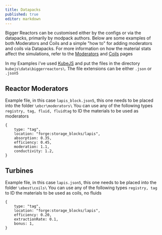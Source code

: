```yaml
---
title: Datapacks
published: true
editor: markdown
---
```


Bigger Reactors can be customised either by the configs or via the datapacks, primarily by modpack authors. Below are some examples of both Moderators and Coils and a simple "how to" for adding moderators and coils via Datapacks.
For more information on how the material stats affect the simulations, refer to the [Moderators](https://biggerseries.net/biggerreactors/reactor/moderators) and [Coils](https://biggerseries.net/biggerreactors/turbine/coils) pages

In my Examples i've used [KubeJS](https://www.curseforge.com/minecraft/mc-mods/kubejs) and put the files in the directory `kubejs\data\biggerreactors\`.
The file extensions can be either `.json` or `.json5`


## Reactor Moderators

Example file, in this case `lapis_block.json5`, this one needs to be placed into the folder `\ebcr\moderators\`
You can use any of the following types `registry, tag, fluid, fluidtag` to ID the materials to be used as moderators 

```
{
    type: "tag",
    location: "forge:storage_blocks/lapis",
    absorption: 0.35,
    efficiency: 0.45,
    moderation: 1.1,
    conductivity: 1.2,
}
```


## Turbines

Example file, in this case `lapis.json5`, this one needs to be placed into the folder `\ebest\coils\`
You can use any of the following types `registry, tag` to ID the materials to be used as coils, no fluids

```
{
    type: "tag",
    location: "forge:storage_blocks/lapis",
    efficiency: 0.20,
    extractionRate: 0.1,
    bonus: 1,
}
```
